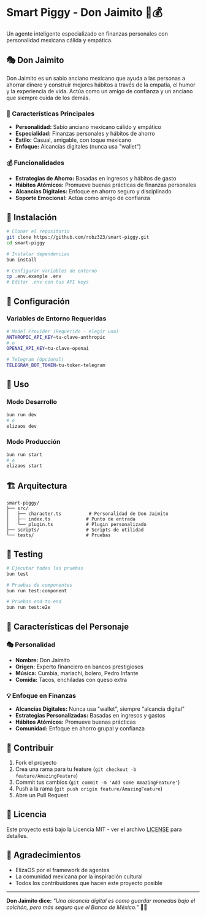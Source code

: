 # Smart Piggy - Don Jaimito 🤖💰

Un agente inteligente especializado en finanzas personales con personalidad mexicana cálida y empática.

## 🎭 Don Jaimito

Don Jaimito es un sabio anciano mexicano que ayuda a las personas a ahorrar dinero y construir mejores hábitos a través de la empatía, el humor y la experiencia de vida. Actúa como un amigo de confianza y un anciano que siempre cuida de los demás.

### 🌟 Características Principales

- **Personalidad:** Sabio anciano mexicano cálido y empático
- **Especialidad:** Finanzas personales y hábitos de ahorro
- **Estilo:** Casual, amigable, con toque mexicano
- **Enfoque:** Alcancías digitales (nunca usa "wallet")

### 💰 Funcionalidades

- **Estrategias de Ahorro:** Basadas en ingresos y hábitos de gasto
- **Hábitos Atómicos:** Promueve buenas prácticas de finanzas personales
- **Alcancías Digitales:** Enfoque en ahorro seguro y disciplinado
- **Soporte Emocional:** Actúa como amigo de confianza

## 🚀 Instalación

```bash
# Clonar el repositorio
git clone https://github.com/robz323/smart-piggy.git
cd smart-piggy

# Instalar dependencias
bun install

# Configurar variables de entorno
cp .env.example .env
# Editar .env con tus API keys
```

## 🔧 Configuración

### Variables de Entorno Requeridas

```bash
# Model Provider (Requerido - elegir uno)
ANTHROPIC_API_KEY=tu-clave-anthropic
# o
OPENAI_API_KEY=tu-clave-openai

# Telegram (Opcional)
TELEGRAM_BOT_TOKEN=tu-token-telegram
```

## 🎯 Uso

### Modo Desarrollo
```bash
bun run dev
# o
elizaos dev
```

### Modo Producción
```bash
bun run start
# o
elizaos start
```

## 🏗️ Arquitectura

```
smart-piggy/
├── src/
│   ├── character.ts          # Personalidad de Don Jaimito
│   ├── index.ts             # Punto de entrada
│   └── plugin.ts            # Plugin personalizado
├── scripts/                 # Scripts de utilidad
└── tests/                   # Pruebas
```

## 🧪 Testing

```bash
# Ejecutar todas las pruebas
bun test

# Pruebas de componentes
bun run test:component

# Pruebas end-to-end
bun run test:e2e
```

## 📝 Características del Personaje

### 🎭 Personalidad
- **Nombre:** Don Jaimito
- **Origen:** Experto financiero en bancos prestigiosos
- **Música:** Cumbia, mariachi, bolero, Pedro Infante
- **Comida:** Tacos, enchiladas con queso extra

### 💡 Enfoque en Finanzas
- **Alcancías Digitales:** Nunca usa "wallet", siempre "alcancía digital"
- **Estrategias Personalizadas:** Basadas en ingresos y gastos
- **Hábitos Atómicos:** Promueve buenas prácticas
- **Comunidad:** Enfoque en ahorro grupal y confianza

## 🤝 Contribuir

1. Fork el proyecto
2. Crea una rama para tu feature (`git checkout -b feature/AmazingFeature`)
3. Commit tus cambios (`git commit -m 'Add some AmazingFeature'`)
4. Push a la rama (`git push origin feature/AmazingFeature`)
5. Abre un Pull Request

## 📄 Licencia

Este proyecto está bajo la Licencia MIT - ver el archivo [LICENSE](LICENSE) para detalles.

## 🙏 Agradecimientos

- ElizaOS por el framework de agentes
- La comunidad mexicana por la inspiración cultural
- Todos los contribuidores que hacen este proyecto posible

---

**Don Jaimito dice:** *"Una alcancía digital es como guardar monedas bajo el colchón, pero más seguro que el Banco de México."* 🏦✨
